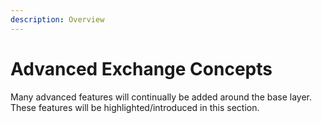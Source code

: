 ```yaml
---
description: Overview
---
```


# Advanced Exchange Concepts

Many advanced features will continually be added around the base layer.  These features will be highlighted/introduced in this section. &#x20;
